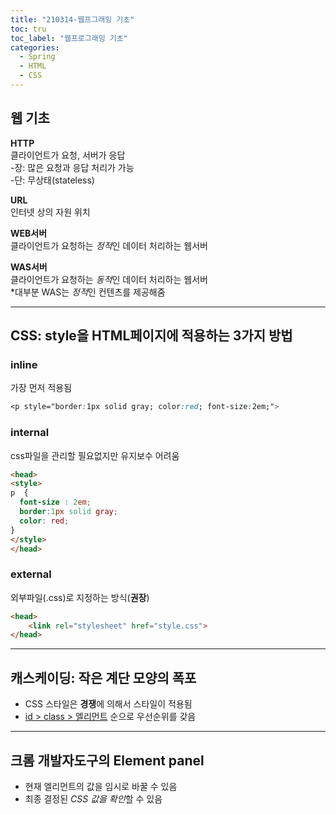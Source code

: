 ```yaml
---
title: "210314-웹프그래밍 기초"
toc: tru
toc_label: "웹프로그래밍 기초"
categories:
  - Spring
  - HTML
  - CSS
---
```



## 웹 기초

**HTTP**  
클라이언트가 요청, 서버가 응답  
-장: 많은 요청과 응답 처리가 가능  
-단: 무상태(stateless)

**URL**  
인터넷 상의 자원 위치  

**WEB서버**  
클라이언트가 요청하는 *정적*인 데이터 처리하는 웹서버  

**WAS서버**  
클라이언트가 요청하는 *동적*인 데이터 처리하는 웹서버  
	\*대부분 WAS는 *정적*인 컨텐츠를 제공해줌  

---

## CSS: style을 HTML페이지에 적용하는 3가지 방법

### inline

가장 먼저 적용됨  

```CSS
<p style="border:1px solid gray; color:red; font-size:2em;">
```  

### internal

css파일을 관리할 필요없지만 유지보수 어려움  

```html
<head>
<style>
p  {
  font-size : 2em;
  border:1px solid gray;
  color: red;
}
</style>
</head>
```  

### external

외부파일(.css)로 지정하는 방식(**권장**) 

```html
<head>
	<link rel="stylesheet" href="style.css">
</head>
```  

---

## 캐스케이딩: 작은 계단 모양의 폭포  
- CSS 스타일은 **경쟁**에 의해서 스타일이 적용됨  
- <u>id > class > 엘리먼트</u> 순으로 우선순위를 갖음

---

## 크롬 개발자도구의 Element panel  
- 현재 엘리먼트의 값을 임시로 바꿀 수 있음  
- 최종 결정된 *CSS 값을 확인*할 수 있음

